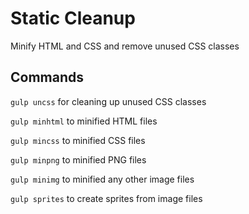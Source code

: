 # Static Cleanup
Minify HTML and CSS and remove unused CSS classes

## Commands
`gulp uncss` for cleaning up unused CSS classes

`gulp minhtml` to minified HTML files

`gulp mincss` to minified CSS files 

`gulp minpng` to minified PNG files
 
`gulp minimg` to minified any other image files 

`gulp sprites` to create sprites from image files 